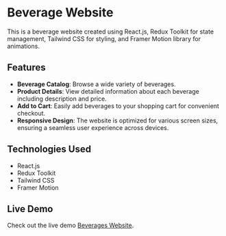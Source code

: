 # Beverage Website

This is a beverage website created using React.js, Redux Toolkit for state management, Tailwind CSS for styling, and Framer Motion library for animations.

## Features

- **Beverage Catalog**: Browse a wide variety of beverages.
- **Product Details**: View detailed information about each beverage including description and price.
- **Add to Cart**: Easily add beverages to your shopping cart for convenient checkout.
- **Responsive Design**: The website is optimized for various screen sizes, ensuring a seamless user experience across devices.

## Technologies Used

- React.js
- Redux Toolkit
- Tailwind CSS
- Framer Motion

## Live Demo

Check out the live demo [Beverages Website](https://pop-planet.netlify.app/).
